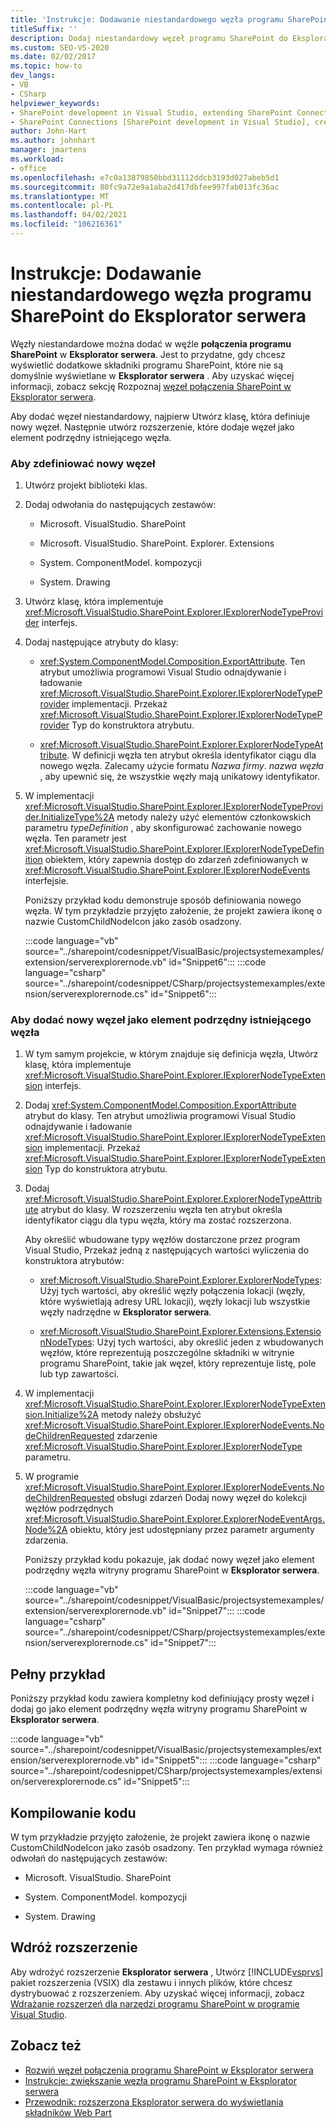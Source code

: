 ```yaml
---
title: 'Instrukcje: Dodawanie niestandardowego węzła programu SharePoint do Eksplorator serwera | Microsoft Docs'
titleSuffix: ''
description: Dodaj niestandardowy węzeł programu SharePoint do Eksplorator serwera w programie Visual Studio. Wyświetl dodatkowe składniki programu SharePoint, które domyślnie nie są wyświetlane w Eksplorator serwera.
ms.custom: SEO-VS-2020
ms.date: 02/02/2017
ms.topic: how-to
dev_langs:
- VB
- CSharp
helpviewer_keywords:
- SharePoint development in Visual Studio, extending SharePoint Connections node in Server Explorer
- SharePoint Connections [SharePoint development in Visual Studio], creating a new node type
author: John-Hart
ms.author: johnhart
manager: jmartens
ms.workload:
- office
ms.openlocfilehash: e7c0a13879850bbd31112ddcb3193d027abeb5d1
ms.sourcegitcommit: 80fc9a72e9a1aba2d417dbfee997fab013fc36ac
ms.translationtype: MT
ms.contentlocale: pl-PL
ms.lasthandoff: 04/02/2021
ms.locfileid: "106216361"
---
```

# <a name="how-to-add-a-custom-sharepoint-node-to-server-explorer"></a>Instrukcje: Dodawanie niestandardowego węzła programu SharePoint do Eksplorator serwera
  Węzły niestandardowe można dodać w węźle **połączenia programu SharePoint** w **Eksplorator serwera**. Jest to przydatne, gdy chcesz wyświetlić dodatkowe składniki programu SharePoint, które nie są domyślnie wyświetlane w **Eksplorator serwera** . Aby uzyskać więcej informacji, zobacz sekcję Rozpoznaj [węzeł połączenia SharePoint w Eksplorator serwera](../sharepoint/extending-the-sharepoint-connections-node-in-server-explorer.md).

 Aby dodać węzeł niestandardowy, najpierw Utwórz klasę, która definiuje nowy węzeł. Następnie utwórz rozszerzenie, które dodaje węzeł jako element podrzędny istniejącego węzła.

### <a name="to-define-the-new-node"></a>Aby zdefiniować nowy węzeł

1. Utwórz projekt biblioteki klas.

2. Dodaj odwołania do następujących zestawów:

    - Microsoft. VisualStudio. SharePoint

    - Microsoft. VisualStudio. SharePoint. Explorer. Extensions

    - System. ComponentModel. kompozycji

    - System. Drawing

3. Utwórz klasę, która implementuje <xref:Microsoft.VisualStudio.SharePoint.Explorer.IExplorerNodeTypeProvider> interfejs.

4. Dodaj następujące atrybuty do klasy:

    - <xref:System.ComponentModel.Composition.ExportAttribute>. Ten atrybut umożliwia programowi Visual Studio odnajdywanie i ładowanie <xref:Microsoft.VisualStudio.SharePoint.Explorer.IExplorerNodeTypeProvider> implementacji. Przekaż <xref:Microsoft.VisualStudio.SharePoint.Explorer.IExplorerNodeTypeProvider> Typ do konstruktora atrybutu.

    - <xref:Microsoft.VisualStudio.SharePoint.Explorer.ExplorerNodeTypeAttribute>. W definicji węzła ten atrybut określa identyfikator ciągu dla nowego węzła. Zalecamy użycie formatu *Nazwa firmy*. *nazwa węzła* , aby upewnić się, że wszystkie węzły mają unikatowy identyfikator.

5. W implementacji <xref:Microsoft.VisualStudio.SharePoint.Explorer.IExplorerNodeTypeProvider.InitializeType%2A> metody należy użyć elementów członkowskich parametru *typeDefinition* , aby skonfigurować zachowanie nowego węzła. Ten parametr jest <xref:Microsoft.VisualStudio.SharePoint.Explorer.IExplorerNodeTypeDefinition> obiektem, który zapewnia dostęp do zdarzeń zdefiniowanych w <xref:Microsoft.VisualStudio.SharePoint.Explorer.IExplorerNodeEvents> interfejsie.

     Poniższy przykład kodu demonstruje sposób definiowania nowego węzła. W tym przykładzie przyjęto założenie, że projekt zawiera ikonę o nazwie CustomChildNodeIcon jako zasób osadzony.

     :::code language="vb" source="../sharepoint/codesnippet/VisualBasic/projectsystemexamples/extension/serverexplorernode.vb" id="Snippet6":::
     :::code language="csharp" source="../sharepoint/codesnippet/CSharp/projectsystemexamples/extension/serverexplorernode.cs" id="Snippet6":::

### <a name="to-add-the-new-node-as-a-child-of-an-existing-node"></a>Aby dodać nowy węzeł jako element podrzędny istniejącego węzła

1. W tym samym projekcie, w którym znajduje się definicja węzła, Utwórz klasę, która implementuje <xref:Microsoft.VisualStudio.SharePoint.Explorer.IExplorerNodeTypeExtension> interfejs.

2. Dodaj <xref:System.ComponentModel.Composition.ExportAttribute> atrybut do klasy. Ten atrybut umożliwia programowi Visual Studio odnajdywanie i ładowanie <xref:Microsoft.VisualStudio.SharePoint.Explorer.IExplorerNodeTypeExtension> implementacji. Przekaż <xref:Microsoft.VisualStudio.SharePoint.Explorer.IExplorerNodeTypeExtension> Typ do konstruktora atrybutu.

3. Dodaj <xref:Microsoft.VisualStudio.SharePoint.Explorer.ExplorerNodeTypeAttribute> atrybut do klasy. W rozszerzeniu węzła ten atrybut określa identyfikator ciągu dla typu węzła, który ma zostać rozszerzona.

     Aby określić wbudowane typy węzłów dostarczone przez program Visual Studio, Przekaż jedną z następujących wartości wyliczenia do konstruktora atrybutów:

    - <xref:Microsoft.VisualStudio.SharePoint.Explorer.ExplorerNodeTypes>: Użyj tych wartości, aby określić węzły połączenia lokacji (węzły, które wyświetlają adresy URL lokacji), węzły lokacji lub wszystkie węzły nadrzędne w **Eksplorator serwera**.

    - <xref:Microsoft.VisualStudio.SharePoint.Explorer.Extensions.ExtensionNodeTypes>: Użyj tych wartości, aby określić jeden z wbudowanych węzłów, które reprezentują poszczególne składniki w witrynie programu SharePoint, takie jak węzeł, który reprezentuje listę, pole lub typ zawartości.

4. W implementacji <xref:Microsoft.VisualStudio.SharePoint.Explorer.IExplorerNodeTypeExtension.Initialize%2A> metody należy obsłużyć <xref:Microsoft.VisualStudio.SharePoint.Explorer.IExplorerNodeEvents.NodeChildrenRequested> zdarzenie <xref:Microsoft.VisualStudio.SharePoint.Explorer.IExplorerNodeType> parametru.

5. W programie <xref:Microsoft.VisualStudio.SharePoint.Explorer.IExplorerNodeEvents.NodeChildrenRequested> obsługi zdarzeń Dodaj nowy węzeł do kolekcji węzłów podrzędnych <xref:Microsoft.VisualStudio.SharePoint.Explorer.ExplorerNodeEventArgs.Node%2A> obiektu, który jest udostępniany przez parametr argumenty zdarzenia.

     Poniższy przykład kodu pokazuje, jak dodać nowy węzeł jako element podrzędny węzła witryny programu SharePoint w **Eksplorator serwera**.

     :::code language="vb" source="../sharepoint/codesnippet/VisualBasic/projectsystemexamples/extension/serverexplorernode.vb" id="Snippet7":::
     :::code language="csharp" source="../sharepoint/codesnippet/CSharp/projectsystemexamples/extension/serverexplorernode.cs" id="Snippet7":::

## <a name="complete-example"></a>Pełny przykład
 Poniższy przykład kodu zawiera kompletny kod definiujący prosty węzeł i dodaj go jako element podrzędny węzła witryny programu SharePoint w **Eksplorator serwera**.

 :::code language="vb" source="../sharepoint/codesnippet/VisualBasic/projectsystemexamples/extension/serverexplorernode.vb" id="Snippet5":::
 :::code language="csharp" source="../sharepoint/codesnippet/CSharp/projectsystemexamples/extension/serverexplorernode.cs" id="Snippet5":::

## <a name="compiling-the-code"></a>Kompilowanie kodu
 W tym przykładzie przyjęto założenie, że projekt zawiera ikonę o nazwie CustomChildNodeIcon jako zasób osadzony. Ten przykład wymaga również odwołań do następujących zestawów:

- Microsoft. VisualStudio. SharePoint

- System. ComponentModel. kompozycji

- System. Drawing

## <a name="deploy-the-extension"></a>Wdróż rozszerzenie
 Aby wdrożyć rozszerzenie **Eksplorator serwera** , Utwórz [!INCLUDE[vsprvs](../sharepoint/includes/vsprvs-md.md)] pakiet rozszerzenia (VSIX) dla zestawu i innych plików, które chcesz dystrybuować z rozszerzeniem. Aby uzyskać więcej informacji, zobacz [Wdrażanie rozszerzeń dla narzędzi programu SharePoint w programie Visual Studio](../sharepoint/deploying-extensions-for-the-sharepoint-tools-in-visual-studio.md).

## <a name="see-also"></a>Zobacz też
- [Rozwiń węzeł połączenia programu SharePoint w Eksplorator serwera](../sharepoint/extending-the-sharepoint-connections-node-in-server-explorer.md)
- [Instrukcje: zwiększanie węzła programu SharePoint w Eksplorator serwera](../sharepoint/how-to-extend-a-sharepoint-node-in-server-explorer.md)
- [Przewodnik: rozszerzona Eksplorator serwera do wyświetlania składników Web Part](../sharepoint/walkthrough-extending-server-explorer-to-display-web-parts.md)
